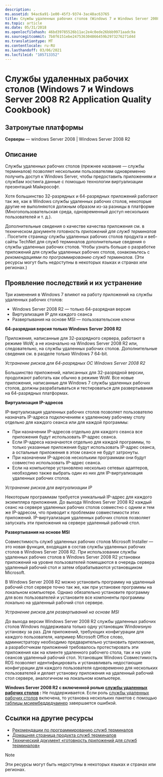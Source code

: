 ```yaml
---
description: .
ms.assetid: 94ac6a91-1e00-45f3-9374-3ac48ac63765
title: Службы удаленных рабочих столов (Windows 7 и Windows Server 2008 R2 Application Quality Cookbook)
ms.topic: article
ms.date: 05/31/2018
ms.openlocfilehash: 46bd39785526b11ac2e4c0ede26bbb9971aadc9a
ms.sourcegitcommit: 7b8f6151ebe247536304866459b2973276271d4d
ms.translationtype: MT
ms.contentlocale: ru-RU
ms.lasthandoff: 03/06/2021
ms.locfileid: "105713352"
---
```

# <a name="remote-desktop-services-windows-7-and-windows-server-2008-r2-application-quality-cookbook"></a>Службы удаленных рабочих столов (Windows 7 и Windows Server 2008 R2 Application Quality Cookbook)

## <a name="affected-platforms"></a>Затронутые платформы

**Серверы** — windows Server 2008 \| Windows Server 2008 R2  

## <a name="description"></a>Описание

Службы удаленных рабочих столов (прежнее название — службы терминалов) позволяет нескольким пользователям одновременно получить доступ к Windows Server, чтобы предоставить приложениям и службам хостинга данные с помощью технологии виртуализации презентаций Майкрософт.

Хотя большинство 32-разрядных и 64-разрядных приложений работают так же, как в Windows службы удаленных рабочих столов, некоторые другие не выполняются должным образом из-за разницы в платформе (Многопользовательская среда, одновременный доступ нескольких пользователей и т. д.).

Дополнительные сведения о качестве качества приложения см. в техническом документе *готовность приложений для служб терминалов* . Посетите страницу службы удаленных рабочих столов продукта и веб-сайты TechNet для служб терминалов дополнительные сведения о службы удаленных рабочих столов. Чтобы узнать больше о разработке приложений для службы удаленных рабочих столов, ознакомьтесь с *рекомендациями по программированию служб терминалов*. (Эти ресурсы могут быть недоступны в некоторых языках и странах или регионах.)

## <a name="manifestation-of-impacts-and-their-mitigations"></a>Проявление последствий и их устранение

Три изменения в Windows 7 влияют на работу приложений на службы удаленных рабочих столов:

-   Windows Server 2008 R2 — только 64-разрядная версия
-   Виртуализация IP для каждого сеанса
-   Развертывания на основе MSI — пользовательские ключи

**64-разрядная версия только Windows Server 2008 R2**

Приложения, написанные для 32-разрядного сервера, работают в режиме WoW, а не изначально на Windows Server 2008 R2 или, следовательно, на службы удаленных рабочих столов. Дополнительные сведения см. в разделе только Windows 7 64-bit.

*Устранение рисков для 64-разрядных ОС Windows Server 2008 R2*

Большинство приложений, написанных для 32-разрядной версии, продолжают работать как обычно в режиме WoW. Все новые приложения, написанные для Windows 7 службы удаленных рабочих столов, должны разрабатываться и тестироваться для развертывания на 64-разрядных платформах.

**Виртуализация IP-адресов**

IP-виртуализация удаленных рабочих столов позволяет пользователю назначать IP-адреса подключениям к удаленному рабочему столу отдельно для каждого сеанса или для каждой программы:

-   При назначении IP-адресов отдельно для каждого сеанса все приложения будут использовать IP-адрес сеанса.
-   Если IP-адреса назначаются отдельно для каждой программы, то только указанные приложения будут использовать IP-адрес сеанса, а остальные приложения в этом сеансе не будут затронуты.
-   При назначении IP-адресов нескольким программам они будут совместно использовать IP-адрес сеанса.
-   Если на компьютере установлено несколько сетевых адаптеров, необходимо также выбрать один из них для IP-виртуализация удаленных рабочих столов.

*Устранение рисков для виртуализации IP*

Некоторым программам требуется уникальный IP-адрес для каждого экземпляра приложения. До выхода Windows Server 2008 R2 каждый сеанс на сервере удаленных рабочих столов совместно с одним и тем же IP-адресом, что приводит к проблемам совместимости этих приложений. IP-виртуализация удаленных рабочих столов позволяет запускать эти приложения на сервере удаленный рабочий стол.

**Развертывания на основе MSI**

Совместимость служб удаленных рабочих столов Microsoft Installer — это новая функция, входящая в состав службы удаленных рабочих столов в Windows Server 2008 R2. При использовании службы удаленных рабочих столов в Windows Server 2008 R2 установки приложений на уровне пользователей помещаются в очередь сервера удаленный рабочий стол и затем обрабатываются установщиком Microsoft.

В Windows Server 2008 R2 можно установить программу на удаленный рабочий стол сервере точно так же, как при установке программы на локальном компьютере. Однако обязательно установите программу для всех пользователей и установите все компоненты программы локально на удаленный рабочий стол сервере.

*Устранение рисков для развертываний на основе MSI*

До выхода версии Windows Server 2008 R2 службы удаленных рабочих столов Windows поддерживала только одну установщик Windowsную установку за раз. Для приложений, требующих конфигурации для каждого пользователя, например Microsoft Office слово, администратору необходимо предварительно установить приложение, а разработчикам приложений требовалось протестировать эти приложения как на клиенте удаленного рабочего стола, так и на узле сеансов удаленный рабочий стол. Установщик Windows Совместимость RDS позволяет идентифицировать и устанавливать недостающие конфигурации для каждого пользователя одновременно для нескольких пользователей и делает установку приложения на удаленный рабочий стол сервере, аналогичном на локальном компьютере.

**Windows Server 2008 R2 с включенной ролью [службы удаленных рабочих столов](../termserv/terminal-services-portal.md) :** Не поддерживается. Если роль [службы удаленных рабочих столов](../termserv/terminal-services-portal.md) включена, то установка нескольких пакетов с помощью [таблицы мсиембеддедчаинер](../msi/msiembeddedchainer-table.md) завершается ошибкой.

## <a name="links-to-other-resources"></a>Ссылки на другие ресурсы

-   [Рекомендации по программированию служб терминалов](../termserv/terminal-services-programming-guidelines.md)
-   [Домашняя страница продукта служб терминалов](https://www.microsoft.com/windowsserver2008/en/us/rds-product-home.aspx)
-   [Технический документ «готовность приложений для служб терминалов»](/collaborate/connect-redirect)

> [!Note]  
> Эти ресурсы могут быть недоступны в некоторых языках и странах или регионах.

 

 

 
